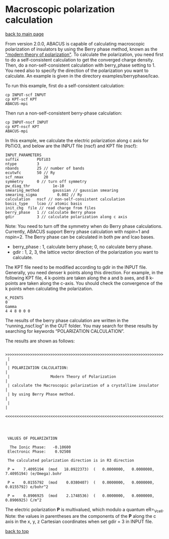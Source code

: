 # Macroscopic polarization calculation

[back to main page](../../README.md)

From version 2.0.0, ABACUS is capable of calculating macroscopic polarization of insulators by using the Berry phase method, known as the ["modern theory of polarization"](https://www.sciencedirect.com/science/article/abs/pii/S0022459612003234). To calculate the polarization, you need first to do a self-consistent calculation to get the converged charge density. Then, do a non-self-consistent calculation with berry_phase setting to 1. You need also to specify the direction of the polarization you want to calculate. An example is given in the directory examples/berryphase/lcao.

To run this example, first do a self-consistent calculation:
```
cp INPUT-scf INPUT
cp KPT-scf KPT
ABACUS-mpi
```
Then run a non-self-consistent berry-phase calculation:
```
cp INPUT-nscf INPUT
cp KPT-nscf KPT
ABACUS-mpi
```

In this example, we calculate the electric polarization along c axis for PbTiO3, and below are the INPUT file (nscf) and KPT file (nscf):

```
INPUT_PARAMETERS
suffix        PbTiO3
ntype         3
nbands        25 // number of bands
ecutwfc       50 // Ry
scf_nmax         20
symmetry      0 // turn off symmetry
pw_diag_thr          1e-10
smearing_method      gaussian // gaussian smearing
smearing_sigma         0.002 // Ry
calculation   nscf // non-self-consistent calculation
basis_type    lcao // atomic basis
init_chg  file // read charge from files
berry_phase   1 // calculate Berry phase
gdir          3 // calculate polarization along c axis
```

Note: You need to turn off the symmetry when do Berry phase calculations. Currently, ABACUS support Berry phase calculation with nspin=1 and nspin=2. The Berry phase can be calculated in both pw and lcao bases.
- berry_phase : 1, calculate berry phase; 0, no calculate berry phase.
- gdir : 1, 2, 3, the lattice vector direction of the polarization you want to calculate.

The KPT file need to be modified according to gdir in the INPUT file. Generally, you need denser k points along this direction. For example, in the following KPT file, 4 k-points are taken along the a and b axes, and 8 k-points are taken along the c-axis. You should check the convergence of the k points when calculating the polarization.

```
K_POINTS
0
Gamma
4 4 8 0 0 0
```
The results of the berry phase calculation are written in the “running_nscf.log” in the OUT folder. You may search for these results by searching for keywords “POLARIZATION CALCULATION”.

The results are shown as follows:
```
 >>>>>>>>>>>>>>>>>>>>>>>>>>>>>>>>>>>>>>>>>>>>>>>>>>>>>>>>>>>>>>>>>>>>>>
 |                                                                    |
 | POLARIZATION CALCULATION:                                          |
 |                  Modern Theory of Polarization                     |
 | calculate the Macroscopic polarization of a crystalline insulator  |
 | by using Berry Phase method.                                       |
 |                                                                    |
 <<<<<<<<<<<<<<<<<<<<<<<<<<<<<<<<<<<<<<<<<<<<<<<<<<<<<<<<<<<<<<<<<<<<<<




 VALUES OF POLARIZATION

  The Ionic Phase:   -0.10600
 Electronic Phase:    0.92508

 The calculated polarization direction is in R3 direction

 P =    7.4095194  (mod   18.0922373)  (   0.0000000,   0.0000000,   7.4095194) (e/Omega).bohr

 P =    0.0155792  (mod    0.0380407)  (   0.0000000,   0.0000000,   0.0155792) e/bohr^2

 P =    0.8906925  (mod    2.1748536)  (   0.0000000,   0.0000000,   0.8906925) C/m^2
```

The electric polarization <b>P</b> is multivalued, which modulo a quantum eR=<sub>Vcell</sub>. Note: the values in parentheses are the components of the <b>P</b> along the c axis in the x, y, z Cartesian coordinates when set gdir = 3 in INPUT file.

[back to top](#macroscopic-polarization-calculation)